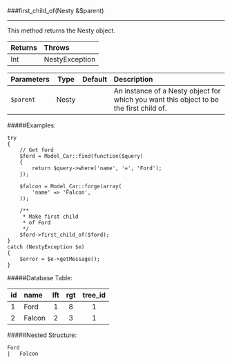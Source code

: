###first_child_of(Nesty &amp;$parent)

---------

This method returns the Nesty object.

Returns                          | Throws 
:------------------------------- | :-------------
Int                              | NestyException

Parameters                       | Type            | Default       | Description      
:------------------------------- | :-------------: | :------------ | :---------------  
`$parent`                        | Nesty           |               | An instance of a Nesty object for which you want this object to be the first child of.


#####Examples:

	try
	{
		// Get ford
		$ford = Model_Car::find(function($query)
		{
			return $query->where('name', '=', 'Ford');
		});

		$falcon = Model_Car::forge(array(
			'name' => 'Falcon',
		));

		/**
		 * Make first child
		 * of Ford
		 */
		$ford->first_child_of($ford);
	}
	catch (NestyException $e)
	{
		$error = $e->getMessage();
	}

#####Database Table:

  id        | name      | lft         | rgt         | tree_id
  :-------- | :-------- | :---------: | :---------: | :------:
  1         | Ford      | 1           | 8           | 1
  2         | Falcon    | 2           | 3           | 1


#####Nested Structure:

	Ford
	|   Falcon
